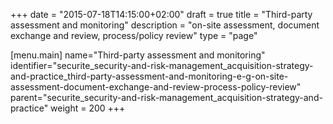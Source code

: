 +++
date = "2015-07-18T14:15:00+02:00"
draft = true
title = "Third-party assessment and monitoring"
description = "on-site assessment, document exchange and review, process/policy review"
type = "page"

[menu.main]
name="Third-party assessment and monitoring"
identifier="securite_security-and-risk-management_acquisition-strategy-and-practice_third-party-assessment-and-monitoring-e-g-on-site-assessment-document-exchange-and-review-process-policy-review"
parent="securite_security-and-risk-management_acquisition-strategy-and-practice"
weight = 200
+++